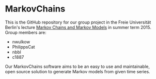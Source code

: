 # MarkovChains

This is the GitHub repository for our group project in the Freie Universität Berlin's lecture [Markov Chains and Markov Models](http://www.mi.fu-berlin.de/w/CompMolBio/MarkovKetten15) in summer term 2015.
Group members are:
- nwulkow
- PhilippsCat
- nbbl
- c1887

Our MarkovChains software aims to be an easy to use and maintainable, open source solution to generate Markov 
models from given time series.
